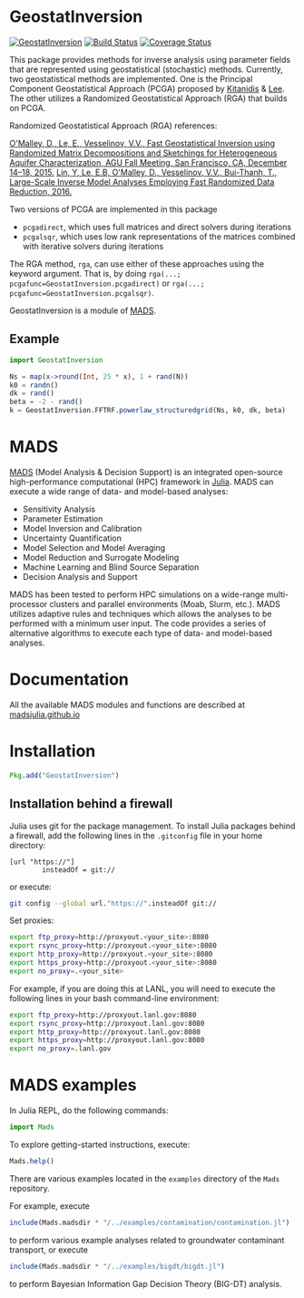 GeostatInversion
================

[![GeostatInversion](http://pkg.julialang.org/badges/GeostatInversion_0.5.svg)](http://pkg.julialang.org/?pkg=GeostatInversion&ver=0.5)
[![Build Status](https://travis-ci.org/madsjulia/GeostatInversion.jl.svg?branch=master)](https://travis-ci.org/madsjulia/GeostatInversion.jl)
[![Coverage Status](https://coveralls.io/repos/madsjulia/GeostatInversion.jl/badge.svg?branch=master)](https://coveralls.io/r/madsjulia/GeostatInversion.jl?branch=master)

This package provides methods for inverse analysis using parameter fields that are represented using geostatistical (stochastic) methods.
Currently, two geostatistical methods are implemented.
One is the Principal Component Geostatistical Approach (PCGA) proposed by [Kitanidis](http://dx.doi.org/10.1002/2013WR014630) & [Lee](http://dx.doi.org/10.1002/2014WR015483).
The other utilizes a Randomized Geostatistical Approach (RGA) that builds on PCGA.

Randomized Geostatistical Approach (RGA) references:

[O'Malley, D., Le, E., Vesselinov, V.V., Fast Geostatistical Inversion using Randomized Matrix Decompositions and Sketchings for Heterogeneous Aquifer Characterization, AGU Fall Meeting, San Francisco, CA, December 14–18, 2015.](http://adsabs.harvard.edu/abs/2015AGUFM.T31E..03O)
[Lin, Y, Le, E.B, O'Malley, D., Vesselinov, V.V., Bui-Thanh, T., Large-Scale Inverse Model Analyses Employing Fast Randomized Data Reduction, 2016.](submitted)

Two versions of PCGA are implemented in this package

- `pcgadirect`, which uses full matrices and direct solvers during iterations
- `pcgalsqr`, which uses low rank representations of the matrices combined with iterative solvers during iterations

The RGA method, `rga`, can use either of these approaches using the keyword argument. That is, by doing `rga(...; pcgafunc=GeostatInversion.pcgadirect)` or `rga(...; pcgafunc=GeostatInversion.pcgalsqr)`.

GeostatInversion is a module of [MADS](http://madsjulia.github.io/Mads.jl).

Example
-------

```julia
import GeostatInversion

Ns = map(x->round(Int, 25 * x), 1 + rand(N))
k0 = randn()
dk = rand()
beta = -2 - rand()
k = GeostatInversion.FFTRF.powerlaw_structuredgrid(Ns, k0, dk, beta)
```

MADS
====

[MADS](http://madsjulia.github.io/Mads.jl) (Model Analysis & Decision Support) is an integrated open-source high-performance computational (HPC) framework in [Julia](http://julialang.org).
MADS can execute a wide range of data- and model-based analyses:

* Sensitivity Analysis
* Parameter Estimation
* Model Inversion and Calibration
* Uncertainty Quantification
* Model Selection and Model Averaging
* Model Reduction and Surrogate Modeling
* Machine Learning and Blind Source Separation
* Decision Analysis and Support

MADS has been tested to perform HPC simulations on a wide-range multi-processor clusters and parallel environments (Moab, Slurm, etc.).
MADS utilizes adaptive rules and techniques which allows the analyses to be performed with a minimum user input.
The code provides a series of alternative algorithms to execute each type of data- and model-based analyses.

Documentation
=============

All the available MADS modules and functions are described at [madsjulia.github.io](http://madsjulia.github.io/Mads.jl)

Installation
============

```julia
Pkg.add("GeostatInversion")
```

Installation behind a firewall
------------------------------

Julia uses git for the package management.
To install Julia packages behind a firewall, add the following lines in the `.gitconfig` file in your home directory:

```git
[url "https://"]
        insteadOf = git://
```

or execute:

```bash
git config --global url."https://".insteadOf git://
```

Set proxies:

```bash
export ftp_proxy=http://proxyout.<your_site>:8080
export rsync_proxy=http://proxyout.<your_site>:8080
export http_proxy=http://proxyout.<your_site>:8080
export https_proxy=http://proxyout.<your_site>:8080
export no_proxy=.<your_site>
```

For example, if you are doing this at LANL, you will need to execute the
following lines in your bash command-line environment:

```bash
export ftp_proxy=http://proxyout.lanl.gov:8080
export rsync_proxy=http://proxyout.lanl.gov:8080
export http_proxy=http://proxyout.lanl.gov:8080
export https_proxy=http://proxyout.lanl.gov:8080
export no_proxy=.lanl.gov
```

MADS examples
=============

In Julia REPL, do the following commands:

```julia
import Mads
```

To explore getting-started instructions, execute:

```julia
Mads.help()
```

There are various examples located in the `examples` directory of the `Mads` repository.

For example, execute

```julia
include(Mads.madsdir * "/../examples/contamination/contamination.jl")
```

to perform various example analyses related to groundwater contaminant transport, or execute

```julia
include(Mads.madsdir * "/../examples/bigdt/bigdt.jl")
```

to perform Bayesian Information Gap Decision Theory (BIG-DT) analysis.